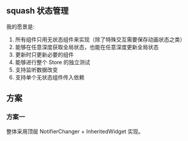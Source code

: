 ## squash 状态管理
我的愿景是:
1. 所有组件只用无状态组件来实现（除了特殊交互需要保存动画状态之类）
2. 能够在任意深度获取全局状态，也能在任意深度更新全局状态
3. 更新时只更新必要的组件
4. 能够进行整个 Store 的独立测试
5. 支持监听数据改变
6. 支持单个无状态组件传入依赖

## 方案
### 方案一
整体采用顶层 NotifierChanger + InheritedWidget 实现。

